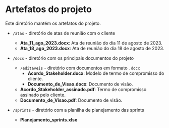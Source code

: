 # Artefatos do projeto

Este diretório mantém os artefatos do projeto. 

* `/atas` - diretório de atas de reunião com o cliente
	* **Ata_11_ago_2023.docx**: Ata de reunião do dia 11 de agosto de 2023.
	* **Ata_18_ago_2023.docx**: Ata de reunião do dia 18 de agosto de 2023.

* `/docs` - diretório com os principais documentos do projeto
    * `/editaveis` - diretório com documentos em formato `.docx`
    	* **Acordo_Stakeholder.docx**: Modelo de termo de compromisso do cliente.
    	* **Documento_de_Visao.docx**: Documento de visão.
	* **Acordo_Stakeholder_assinado.pdf**: Termo de compromisso assinado pelo cliente.
	* **Documento_de_Visao.pdf**: Documento de visão.
  
* `/sprints` - diretório com a planilha de planejamento das sprints
	* **Planejamento_sprints.xlsx**
	 
